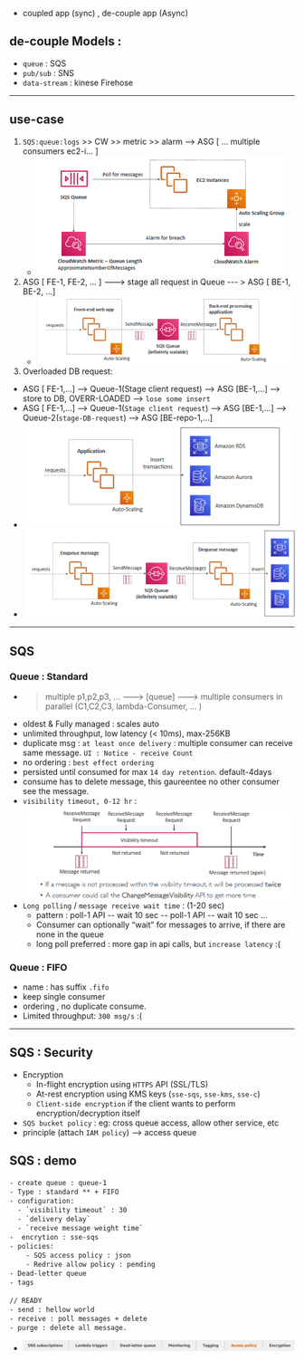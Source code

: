 - coupled app (sync) , de-couple app (Async)

## de-couple Models :
  - `queue` :  SQS
  - `pub/sub` : SNS
  - `data-stream` : kinese Firehose

---
## use-case
1. `SQS:queue:logs` >> CW >> metric >> alarm --> ASG [ ... multiple consumers ec2-i... ]
    - ![img.png](../99_img/decouple/sqs/img.png)
2. ASG [ FE-1, FE-2, ... ] ---> stage all request in Queue --- > ASG [ BE-1, BE-2, ...]
    - ![img_1.png](../99_img/decouple/sqs/img_1.png)
3. Overloaded DB request:
- ASG [ FE-1,...] --> Queue-1(Stage client request) --> ASG [BE-1,...] --> store to DB, OVERR-LOADED --> `lose some insert`
- ASG [ FE-1,...] --> Queue-1(`Stage client request`) --> ASG [BE-1,...] --> Queue-2(`stage-DB-request`) -->  ASG [BE-repo-1,...]
- ![img_3.png](../99_img/decouple/sqs/img_3.png)
- ![img_5.png](../99_img/decouple/sqs/img_5.png)

---
## SQS 
### Queue : Standard 
- > multiple p1,p2,p3, ...  ---> [queue] ---> multiple consumers in parallel (C1,C2,C3, lambda-Consumer, ... )
- oldest & Fully managed : scales auto
- unlimited throughput,  low latency (< 10ms), max-256KB
- duplicate msg : `at least once delivery`  : multiple consumer can receive same message. `UI : Notice - receive Count`
- no ordering : `best effect ordering`
- persisted until consumed for max `14 day retention`. default-4days
- consume has to delete message, this gaureentee no other consumer see the message.
- `visibility timeout, 0-12 hr` : ![img_4.png](../99_img/decouple/sqs/img_4.png)
- `Long polling` / `message receive wait time` : (1-20 sec)
  - pattern : poll-1 API -- wait 10 sec -- poll-1 API -- wait 10 sec ...
  - Consumer can optionally “wait” for messages to arrive, if there are none in the queue
  - long poll preferred : more gap in api calls, but `increase latency` :(
  
### Queue : FIFO
- name : has suffix `.fifo`
- keep single consumer
- ordering , no duplicate consume.
- Limited throughput: `300 msg/s` :(

---
## SQS : Security
- Encryption
  - In-flight encryption using `HTTPS` API (SSL/TLS)
  - At-rest encryption using KMS keys (`sse-sqs`, `sse-kms`, `sse-c`)
  - `Client-side encryption` if the client wants to perform encryption/decryption itself
- `SQS bucket policy` : eg: cross queue access, allow other service, etc
- principle (attach `IAM policy`) --> access queue

## SQS : demo
```
- create queue : queue-1
- Type : standard ** + FIFO
- configuration:
  - `visibility timeout` : 30
  - `delivery delay`
  - `receive message weight time`
-  encrytion : sse-sqs
- policies:
    - SQS access policy : json
    - Redrive allow policy : pending
- Dead-letter queue
- tags

// READY
- send : hellow world
- receive : poll messages + delete
- purge : delete all message.
```
- ![img_2.png](../99_img/decouple/sqs/img_2.png)

